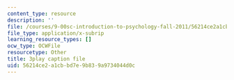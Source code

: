 ```yaml
---
content_type: resource
description: ''
file: /courses/9-00sc-introduction-to-psychology-fall-2011/56214ce2a1cbbd7e9b839a9734044d0c_gRe7dy2HSTg.srt
file_type: application/x-subrip
learning_resource_types: []
ocw_type: OCWFile
resourcetype: Other
title: 3play caption file
uid: 56214ce2-a1cb-bd7e-9b83-9a9734044d0c
---
```

